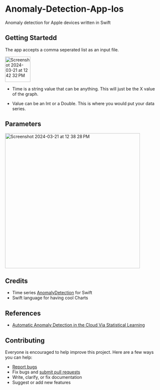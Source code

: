 # Anomaly-Detection-App-Ios

Anomaly detection for Apple devices written in Swift


## Getting Startedd

The app accepts a comma seperated list as an input file. 

<img width="83" alt="Screenshot 2024-03-21 at 12 42 32 PM" src="https://github.com/ambeckley/Anomaly-Detection-App-Ios/assets/45105699/1685df41-1d8e-4453-9525-be7c620359f8">

- Time is a string value that can be anything. This will just be the X value of the graph.

- Value can be an Int or a Double. This is where you would put your data series.

## Parameters

<img width="442" alt="Screenshot 2024-03-21 at 12 38 28 PM" src="https://github.com/ambeckley/Anomaly-Detection-App-Ios/assets/45105699/413390ca-4c2c-4732-b8a7-42e13cb82fbd">

## Credits

- Time series [AnomalyDetection](https://github.com/ambeckley/AnomalyDetection-Swift) for Swift
- Swift language for having cool Charts

## References

- [Automatic Anomaly Detection in the Cloud Via Statistical Learning](https://arxiv.org/abs/1704.07706)


## Contributing

Everyone is encouraged to help improve this project. Here are a few ways you can help:

- [Report bugs](https://github.com/ambeckley/Anomaly-Detection-App-Ios/issues)
- Fix bugs and [submit pull requests](https://github.com/ambeckley/Anomaly-Detection-App-Ios/pulls)
- Write, clarify, or fix documentation
- Suggest or add new features

